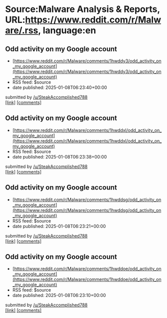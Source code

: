 # Source:Malware Analysis & Reports, URL:https://www.reddit.com/r/Malware/.rss, language:en

## Odd activity on my Google account
 - [https://www.reddit.com/r/Malware/comments/1hwddy3/odd_activity_on_my_google_account](https://www.reddit.com/r/Malware/comments/1hwddy3/odd_activity_on_my_google_account)
 - RSS feed: $source
 - date published: 2025-01-08T06:23:40+00:00

&#32; submitted by &#32; <a href="https://www.reddit.com/user/SteakAccomplished788"> /u/SteakAccomplished788 </a> <br/> <span><a href="https://www.reddit.com/gallery/1hwddy3">[link]</a></span> &#32; <span><a href="https://www.reddit.com/r/Malware/comments/1hwddy3/odd_activity_on_my_google_account/">[comments]</a></span>

## Odd activity on my Google account
 - [https://www.reddit.com/r/Malware/comments/1hwddxl/odd_activity_on_my_google_account](https://www.reddit.com/r/Malware/comments/1hwddxl/odd_activity_on_my_google_account)
 - RSS feed: $source
 - date published: 2025-01-08T06:23:38+00:00

&#32; submitted by &#32; <a href="https://www.reddit.com/user/SteakAccomplished788"> /u/SteakAccomplished788 </a> <br/> <span><a href="https://www.reddit.com/gallery/1hwddxl">[link]</a></span> &#32; <span><a href="https://www.reddit.com/r/Malware/comments/1hwddxl/odd_activity_on_my_google_account/">[comments]</a></span>

## Odd activity on my Google account
 - [https://www.reddit.com/r/Malware/comments/1hwddsg/odd_activity_on_my_google_account](https://www.reddit.com/r/Malware/comments/1hwddsg/odd_activity_on_my_google_account)
 - RSS feed: $source
 - date published: 2025-01-08T06:23:21+00:00

&#32; submitted by &#32; <a href="https://www.reddit.com/user/SteakAccomplished788"> /u/SteakAccomplished788 </a> <br/> <span><a href="https://www.reddit.com/gallery/1hwddsg">[link]</a></span> &#32; <span><a href="https://www.reddit.com/r/Malware/comments/1hwddsg/odd_activity_on_my_google_account/">[comments]</a></span>

## Odd activity on my Google account
 - [https://www.reddit.com/r/Malware/comments/1hwddoe/odd_activity_on_my_google_account](https://www.reddit.com/r/Malware/comments/1hwddoe/odd_activity_on_my_google_account)
 - RSS feed: $source
 - date published: 2025-01-08T06:23:10+00:00

&#32; submitted by &#32; <a href="https://www.reddit.com/user/SteakAccomplished788"> /u/SteakAccomplished788 </a> <br/> <span><a href="https://www.reddit.com/gallery/1hwddoe">[link]</a></span> &#32; <span><a href="https://www.reddit.com/r/Malware/comments/1hwddoe/odd_activity_on_my_google_account/">[comments]</a></span>

